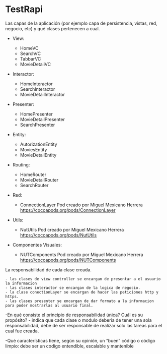 # TestRapi

Las capas de la aplicación (por ejemplo capa de persistencia, vistas, red, negocio, etc) y qué clases pertenecen a cual.

- View: 
    - HomeVC
    - SearchVC
    - TabbarVC
    - MovieDetailVC


- Interactor: 
    - HomeInteractor
    - SearchInteractor
    - MovieDetailInteractor
    
    
- Presenter: 
    - HomePresenter
    - MovieDetailPresenter
    - SearchPresenter


- Entity: 
    - AutorizationEntity
    - MoviesEntity
    - MovieDetailEntity
    
    
- Routing:
    - HomeRouter
    - MovieDetailRouter
    - SearchRouter    


- Red: 
    - ConnectionLayer Pod creado por Miguel Mexicano Herrera https://cocoapods.org/pods/ConnectionLayer
  
  
- Utils: 
    - NutUtils Pod creado por Miguel Mexicano Herrera https://cocoapods.org/pods/NutUtils
    
    
- Componentes Visuales: 
    - NUTComponents Pod creado por Miguel Mexicano Herrera https://cocoapods.org/pods/NUTComponents
    





La responsabilidad de cada clase creada.

    - las clases de view controller se encargan de presentar a el usuario la informacion
    - las clases interactor se encargan de la logica de negocio.
    - la clase conectionLayer se encargan de hacer las peticiones http y https.
    - las clases presenter se encargan de dar formato a la informacion para poder mostrarlas al usuario final.


-En qué consiste el principio de responsabilidad única? Cuál es su propósito?
    - indica que cada clase o modulo deberia de tener una sola responsabilidad, debe de ser responsable de realizar solo las tareas para el cual fue creada.


-Qué características tiene, según su opinión, un “buen” código o código limpio:
    debe ser un codigo entendible, escalable y mantenible
